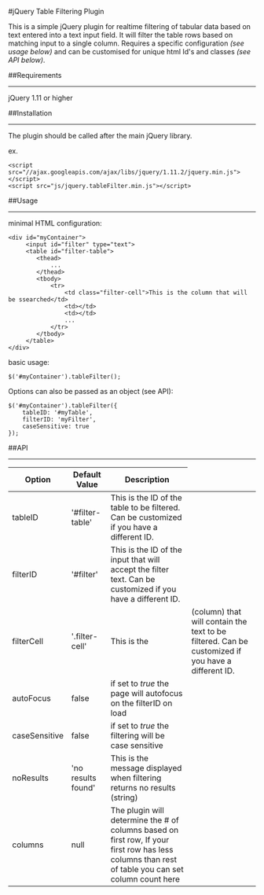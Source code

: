 #jQuery Table Filtering Plugin

This is a simple jQuery plugin for realtime filtering of tabular data based on text entered into a text input field. It will filter the table rows based on matching input to a single column. Requires a specific configuration *(see usage below)* and can be customised for unique html Id's and classes *(see API below)*.

##Requirements
***
jQuery 1.11 or higher

##Installation
***

The plugin should be called after the main jQuery library.

ex.

    <script src="//ajax.googleapis.com/ajax/libs/jquery/1.11.2/jquery.min.js"></script>
	<script src="js/jquery.tableFilter.min.js"></script>

##Usage
***

minimal HTML configuration:

    <div id="myContainer">
	     <input id="filter" type="text">
		 <table id="filter-table">
		 	<thead>
				...
			</thead>
			<tbody>
			    <tr>
				    <td class="filter-cell">This is the column that will be ssearched</td>
					<td></td>
					<td></td>
					...
				</tr>
			</tbody>
		 </table>
	</div>

basic usage:

    $('#myContainer').tableFilter();

Options can also be passed as an object (see API):

    $('#myContainer').tableFilter({
		tableID: '#myTable', 
		filterID: 'myFilter', 
		caseSensitive: true
	});

##API
***

Option        | Default Value      | Description
------------- | ------------------ | -------------
tableID       | '#filter-table'    | This is the ID of the table to be filtered. Can be customized if you have a different ID.
filterID      | '#filter'          | This is the ID of the input that will accept the filter text. Can be customized if you have a different ID.
filterCell    | '.filter-cell'     | This is the <td> (column) that will contain the text to be filtered. Can be customized if you have a different ID.
autoFocus     | false              | if set to *true* the page will autofocus on the filterID on load
caseSensitive | false              | if set to *true* the filtering will be case sensitive
noResults     | 'no results found' | This is the message displayed when filtering returns no results (string)
columns       | null               | The plugin will determine the # of columns based on first row, If your first row has less columns than rest of table you can set column count here
